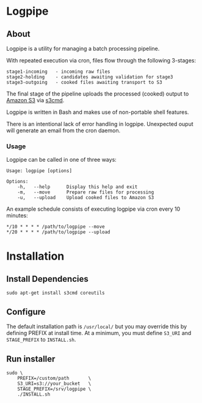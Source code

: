 # Logpipe
## About

Logpipe is a utility for managing a batch processing pipeline.

With repeated execution via cron, files flow through the following 3-stages:

    stage1-incoming   - incoming raw files
    stage2-holding    - candidates awaiting validation for stage3
    stage3-outgoing   - cooked files awaiting transport to S3

The final stage of the pipeline uploads the processed (cooked) output to
[Amazon S3](http://aws.amazon.com/s3/) via [s3cmd](http://s3tools.org/s3cmd).

Logpipe is written in Bash and makes use of non-portable shell features.

There is an intentional lack of error handling in logpipe. Unexpected ouput
will generate an email from the cron daemon.

### Usage

Logpipe can be called in one of three ways:

    Usage: logpipe [options]

    Options:
        -h,   --help      Display this help and exit
        -m,   --move      Prepare raw files for processing
        -u,   --upload    Upload cooked files to Amazon S3

An example schedule consists of executing logpipe via cron every 10 minutes:

    */10 * * * * /path/to/logpipe --move
    */20 * * * * /path/to/logpipe --upload

# Installation
## Install Dependencies

    sudo apt-get install s3cmd coreutils

## Configure

The default installation path is `/usr/local/` but you may override this by
defining PREFIX at install time. At a minimum, you must define `S3_URI` and
`STAGE_PREFIX` to `INSTALL.sh`.

## Run installer

    sudo \
        PREFIX=/custom/path       \
        S3_URI=s3://your_bucket   \
        STAGE_PREFIX=/srv/logpipe \
        ./INSTALL.sh
